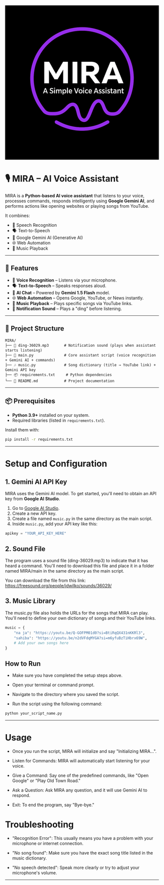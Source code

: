 ![MIRA LOGO](MIRA.png)
# 🎙️ MIRA – AI Voice Assistant

MIRA is a **Python-based AI voice assistant** that listens to your voice, processes commands, responds intelligently using **Google Gemini AI**, and performs actions like opening websites or playing songs from YouTube.  

It combines:  
- 🎤 Speech Recognition  
- 🗣 Text-to-Speech  
- 🤖 Google Gemini AI (Generative AI)  
- 🌐 Web Automation  
- 🎵 Music Playback  

---

## 🚀 Features
- 🎤 **Voice Recognition** – Listens via your microphone.  
- 🗣 **Text-to-Speech** – Speaks responses aloud.  
- 🤖 **AI Chat** – Powered by **Gemini 1.5 Flash** model.  
- 🌐 **Web Automation** – Opens Google, YouTube, or News instantly.  
- 🎵 **Music Playback** – Plays specific songs via YouTube links.  
- 🔔 **Notification Sound** – Plays a "ding" before listening.  

---

## 📂 Project Structure
```
MIRA/
├── 🎵 ding-36029.mp3       # Notification sound (plays when assistant starts listening)
├── 🧠 main.py              # Core assistant script (voice recognition + Gemini AI + commands)
├── 🎶 music.py             # Song dictionary (title → YouTube link) + Gemini API key
├── 📦 requirements.txt     # Python dependencies
└── 📘 README.md            # Project documentation
```

---


## 📦 Prerequisites
- **Python 3.9+** installed on your system.  
- Required libraries (listed in `requirements.txt`).  

Install them with:  
```bash
pip install -r requirements.txt
```
---
# Setup and Configuration

## 1. Gemini AI API Key
MIRA uses the Gemini AI model. To get started, you'll need to obtain an API key from **Google AI Studio**.

1. Go to [Google AI Studio](https://aistudio.google.com/).
2. Create a new API key.
3. Create a file named `music.py` in the same directory as the main script.
4. Inside `music.py`, add your API key like this:

```python
apikey = "YOUR_API_KEY_HERE"
```
## 2. Sound File
The program uses a sound file (ding-36029.mp3) to indicate that it has heard a command. You'll need to download this file and place it in a folder named MIRA/main in the same directory as the main script.

You can download the file from this link: https://freesound.org/people/jdwilko/sounds/36029/

## 3. Music Library
The music.py file also holds the URLs for the songs that MIRA can play. You'll need to define your own dictionary of songs and their YouTube links.
```python
music = {
    "na ja": "https://youtu.be/Q-GOFPM01d0?si=BtiRqQX431nKKRl3",
    "sahiba": "https://youtu.be/n2dVFdqMYGA?si=m6yfuBzTiHbrx69W",
    # Add your own songs here
}
```
## How to Run
- Make sure you have completed the setup steps above.

 - Open your terminal or command prompt.

- Navigate to the directory where you saved the script.

- Run the script using the following command:
```python
python your_script_name.py
```
---
# Usage
- Once you run the script, MIRA will initialize and say "Initializing MIRA...".

- Listen for Commands: MIRA will automatically start listening for your voice.

- Give a Command: Say one of the predefined commands, like "Open Google" or "Play Old Town Road."

- Ask a Question: Ask MIRA any question, and it will use Gemini AI to respond.

- Exit: To end the program, say "Bye-bye."
# Troubleshooting
- "Recognition Error": This usually means you have a problem with your microphone or internet connection.

- "No song found": Make sure you have the exact song title listed in the music dictionary.

- "No speech detected": Speak more clearly or try to adjust your microphone's volume.
---
